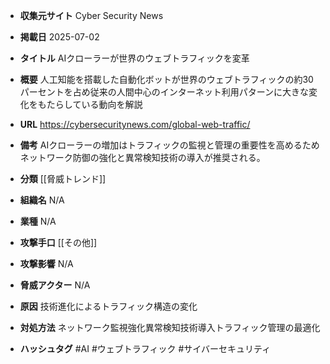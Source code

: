 - **収集元サイト**
Cyber Security News

- **掲載日**
2025-07-02

- **タイトル**
AIクローラーが世界のウェブトラフィックを変革

- **概要**
人工知能を搭載した自動化ボットが世界のウェブトラフィックの約30パーセントを占め従来の人間中心のインターネット利用パターンに大きな変化をもたらしている動向を解説

- **URL**
https://cybersecuritynews.com/global-web-traffic/

- **備考**
AIクローラーの増加はトラフィックの監視と管理の重要性を高めるためネットワーク防御の強化と異常検知技術の導入が推奨される。

- **分類**
[[脅威トレンド]]

- **組織名**
N/A

- **業種**
N/A

- **攻撃手口**
[[その他]]

- **攻撃影響**
N/A

- **脅威アクター**
N/A

- **原因**
技術進化によるトラフィック構造の変化

- **対処方法**
ネットワーク監視強化異常検知技術導入トラフィック管理の最適化

- **ハッシュタグ**
#AI #ウェブトラフィック #サイバーセキュリティ
